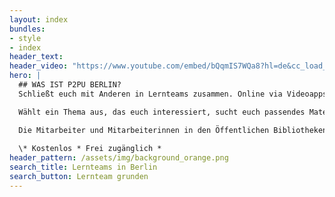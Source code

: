 ```yaml
---
layout: index
bundles:
- style
- index
header_text:
header_video: "https://www.youtube.com/embed/bQqmIS7WQa8?hl=de&cc_load_policy=1"
hero: |
  ## WAS IST P2PU BERLIN?
  Schließt euch mit Anderen in Lernteams zusammen. Online via Videoapps oder mit Abstand vor Ort!

  Wählt ein Thema aus, das euch interessiert, sucht euch passendes Material – wie z.B. Online-Lernkurse – und tauscht euch miteinander dazu aus. Nutzt P2PU um euch im Berliner Raum zusammenzufinden.

  Die Mitarbeiter und Mitarbeiterinnen in den Öffentlichen Bibliotheken Berlins helfen euch gerne dabei, das richtige Lernmaterial zu finden.
  
  \* Kostenlos * Frei zugänglich *
header_pattern: /assets/img/background_orange.png
search_title: Lernteams in Berlin
search_button: Lernteam grunden
---
```

